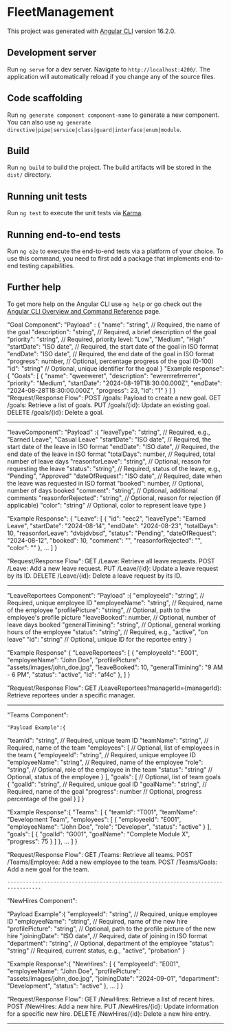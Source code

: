 # FleetManagement

This project was generated with [Angular CLI](https://github.com/angular/angular-cli) version 16.2.0.

## Development server

Run `ng serve` for a dev server. Navigate to `http://localhost:4200/`. The application will automatically reload if you change any of the source files.

## Code scaffolding

Run `ng generate component component-name` to generate a new component. You can also use `ng generate directive|pipe|service|class|guard|interface|enum|module`.

## Build

Run `ng build` to build the project. The build artifacts will be stored in the `dist/` directory.

## Running unit tests

Run `ng test` to execute the unit tests via [Karma](https://karma-runner.github.io).

## Running end-to-end tests

Run `ng e2e` to execute the end-to-end tests via a platform of your choice. To use this command, you need to first add a package that implements end-to-end testing capabilities.

## Further help

To get more help on the Angular CLI use `ng help` or go check out the [Angular CLI Overview and Command Reference](https://angular.io/cli) page.


"Goal Component":
"Payload" :
        {
  "name": "string",        // Required, the name of the goal
  "description": "string", // Required, a brief description of the goal
  "priority": "string",    // Required, priority level: "Low", "Medium", "High"
  "startDate": "ISO date", // Required, the start date of the goal in ISO format
  "endDate": "ISO date",   // Required, the end date of the goal in ISO format
  "progress": number,      // Optional, percentage progress of the goal (0-100)
  "id": "string"           // Optional, unique identifier for the goal
}
"Example response":
        {
  "Goals": [
    {
      "name": "qweeweret",
      "description": "ewrerrrefrrerrer",
      "priority": "Medium",
      "startDate": "2024-08-19T18:30:00.000Z",
      "endDate": "2024-08-28T18:30:00.000Z",
      "progress": 23,
      "id": "1"
    }
  ]
}
"Request/Response Flow":
        POST /goals: Payload to create a new goal.
        GET /goals: Retrieve a list of goals.
        PUT /goals/{id}: Update an existing goal.
        DELETE /goals/{id}: Delete a goal.

-----------------------------------------------------------------------------------------

 "leaveComponent":
 "Payload" :{
  "leaveType": "string",         // Required, e.g., "Earned Leave", "Casual Leave"
  "startDate": "ISO date",       // Required, the start date of the leave in ISO format
  "endDate": "ISO date",         // Required, the end date of the leave in ISO format
  "totalDays": number,           // Required, total number of leave days
  "reasonforLeave": "string",    // Optional, reason for requesting the leave
  "status": "string",            // Required, status of the leave, e.g., "Pending", "Approved"
  "dateOfRequest": "ISO date",   // Required, date when the leave was requested in ISO format
  "booked": number,              // Optional, number of days booked
  "comment": "string",           // Optional, additional comments
  "reasonforRejected": "string", // Optional, reason for rejection (if applicable)
  "color": "string"              // Optional, color to represent leave type
}

"Example Response":
{
  "Leave": [
    {
      "id": "eec2",
      "leaveType": "Earned Leave",
      "startDate": "2024-08-14",
      "endDate": "2024-08-23",
      "totalDays": 10,
      "reasonforLeave": "dvbjdvbsd",
      "status": "Pending",
      "dateOfRequest": "2024-08-12",
      "booked": 10,
      "comment": "",
      "reasonforRejected": "",
      "color": ""
    },
    ...
  ]
}

"Request/Response Flow":
         GET /Leave: Retrieve all leave requests.
         POST /Leave: Add a new leave request.
         PUT /Leave/{id}: Update a leave request by its ID.
         DELETE /Leave/{id}: Delete a leave request by its ID.

----------------------------------------------------------------------------------

"LeaveReportees Component":
    "Payload" :{
  "employeeId": "string",         // Required, unique employee ID
  "employeeName": "string",       // Required, name of the employee
  "profilePicture": "string",     // Optional, path to the employee's profile picture
  "leaveBooked": number,          // Optional, number of leave days booked
  "generalTimining": "string",    // Optional, general working hours of the employee
  "status": "string",             // Required, e.g., "active", "on leave"
  "id": "string"                  // Optional, unique ID for the reportee entry
}

"Example Response"
  {
  "LeaveReportees": [
    {
      "employeeId": "E001",
      "employeeName": "John Doe",
      "profilePicture": "assets/images/john_doe.jpg",
      "leaveBooked": 10,
      "generalTimining": "9 AM - 6 PM",
      "status": "active",
      "id": "af4c"
    },
  ]
}

"Request/Response Flow":
     GET /LeaveReportees?managerId={managerId}: Retrieve reportees under a specific manager.

----------------------------------------------------------------------------------------------------------

"Teams Component":

    "Payload Example":{
  "teamId": "string",             // Required, unique team ID
  "teamName": "string",           // Required, name of the team
  "employees": [                  // Optional, list of employees in the team
    {
      "employeeId": "string",     // Required, unique employee ID
      "employeeName": "string",   // Required, name of the employee
      "role": "string",           // Optional, role of the employee in the team
      "status": "string"          // Optional, status of the employee
    }
  ],
  "goals": [                      // Optional, list of team goals
    {
      "goalId": "string",         // Required, unique goal ID
      "goalName": "string",       // Required, name of the goal
      "progress": number          // Optional, progress percentage of the goal
    }
  ]
}


"Example Response":{
  "Teams": [
    {
      "teamId": "T001",
      "teamName": "Development Team",
      "employees": [
        {
          "employeeId": "E001",
          "employeeName": "John Doe",
          "role": "Developer",
          "status": "active"
        }
      ],
      "goals": [
        {
          "goalId": "G001",
          "goalName": "Complete Module X",
          "progress": 75
        }
      ]
    },
    ...
  ]
}


"Request/Response Flow":
    GET /Teams: Retrieve all teams.
    POST /Teams/Employee: Add a new employee to the team.
    POST /Teams/Goals: Add a new goal for the team.

    ---------------------------------------------------------------------------------

"NewHires Component":

"Payload Example":{
  "employeeId": "string",         // Required, unique employee ID
  "employeeName": "string",       // Required, name of the new hire
  "profilePicture": "string",     // Optional, path to the profile picture of the new hire
  "joiningDate": "ISO date",      // Required, date of joining in ISO format
  "department": "string",         // Optional, department of the employee
  "status": "string"              // Required, current status, e.g., "active", "probation"
}

"Example Response":{
  "NewHires": [
    {
      "employeeId": "E001",
      "employeeName": "John Doe",
      "profilePicture": "assets/images/john_doe.jpg",
      "joiningDate": "2024-09-01",
      "department": "Development",
      "status": "active"
    },
    ...
  ]
}

"Request/Response Flow":
    GET /NewHires: Retrieve a list of recent hires.
    POST /NewHires: Add a new hire.
    PUT /NewHires/{id}: Update information for a specific new hire.
    DELETE /NewHires/{id}: Delete a new hire entry.

---------------------------------------------------------------------------------------




